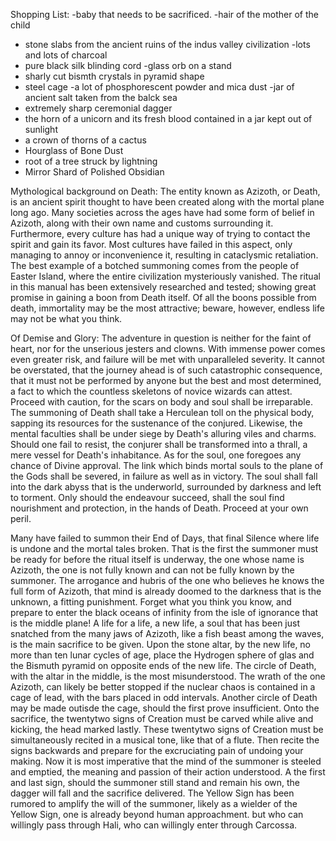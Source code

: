 Shopping List:
-baby that needs to be sacrificed.
-hair of the mother of the child
- stone slabs from the ancient ruins of the indus valley civilization
-lots and lots of charcoal
- pure black silk blinding cord
-glass orb on a stand
- sharly cut bismth crystals in pyramid shape
- steel cage
-a lot of phosphorescent powder and mica dust
-jar of ancient salt taken from the balck sea 
- extremely sharp ceremonial dagger
- the horn of a unicorn and its fresh blood contained in a jar kept out of sunlight
- a crown of thorns of a cactus
- Hourglass of Bone Dust
- root of a tree struck by lightning
- Mirror Shard of Polished Obsidian


Mythological background on Death:
The entity known as Azizoth, or Death, is an ancient spirit thought to have been created along with the mortal plane long ago. Many societies across the ages have had some form of belief in Azizoth, along with their own name and customs surrounding it. Furthermore, every culture has had a unique way of trying to contact the spirit and gain its favor. Most cultures have failed in this aspect, only managing to annoy or inconvenience it, resulting in cataclysmic retaliation. The best example of a botched summoning comes from the people of Easter Island, where the entire civilization mysteriously vanished. The ritual in this manual has been extensively researched and tested; showing great promise in gaining a boon from Death itself. Of all the boons possible from death, immortality may be the most attractive; beware, however, endless life may not be what you think.

Of Demise and Glory:
The adventure in question is neither for the faint of heart, nor for the unserious jesters and clowns. With immense power comes even greater risk, and failure will be met with unparalleled severity. It cannot be overstated, that the journey ahead is of such catastrophic consequence, that it must not be performed by anyone but the best and most determined, a fact to which the countless skeletons of novice wizards can attest. Proceed with caution, for the scars on body and soul shall be irreparable. The summoning of Death shall take a Herculean toll on the physical body, sapping its resources for the sustenance of the conjured. Likewise, the mental faculties shall be under siege by Death's alluring viles and charms. Should one fail to resist, the conjurer shall be transformed into a thrall, a mere vessel for Death's inhabitance. As for the soul, one foregoes any chance of Divine approval. The link which binds mortal souls to the plane of the Gods shall be severed, in failure as well as in victory. The soul shall fall into the dark abyss that is the underworld, surrounded by darkness and left to torment. Only should the endeavour succeed, shall the soul find nourishment and protection, in the hands of Death. Proceed at your own peril.

Many have failed to summon their End of Days, that final Silence where life is undone and the mortal tales broken. That is the first the summoner must be ready for before the ritual itself is underway, the one whose name is Azizoth, the one is not fully known and can not be fully known by the summoner. The arrogance and hubris of the one who believes he knows the full form of Azizoth, that mind is already doomed to the darkness that is the unknown, a fitting punishment. Forget what you think you know, and prepare to enter the black oceans of infinity from the isle of ignorance that is the middle plane! 
A life for a life, a new life, a soul that has been just snatched from the many jaws of Azizoth, like a fish beast among the waves, is the main sacrifice to be given. Upon the stone altar, by the new life, no more than ten lunar cycles of age, place the Hydrogen sphere of glas and the Bismuth pyramid on opposite ends of the new life. The circle of Death, with the altar in the middle, is the most misunderstood. The wrath of the one Azizoth, can likely be better stopped if the nuclear chaos is contained in a cage of lead, with the bars placed in odd intervals. Another circle of Death may be made outisde the cage, should the first prove insufficient. Onto the sacrifice, the twentytwo signs of Creation must be carved while alive and kicking, the head marked lastly. These twentytwo signs of Creation must be simultaneously recited in a musical tone, like that of a flute. Then recite the signs backwards and prepare for the excruciating pain of undoing your making. Now it is most imperative that the mind of the summoner is steeled and emptied, the meaning and passion of their action understood. A the first and last sign, should the summoner still stand and remain his own, the dagger will fall and the sacrifice delivered.
The Yellow Sign has been rumored to amplify the will of the summoner, likely as a wielder of the Yellow Sign, one is already beyond human approachment. but who can willingly pass through Hali, who can willingly enter through Carcossa.